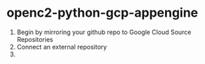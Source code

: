 # openc2-python-gcp-appengine

1. Begin by mirroring your github repo to Google Cloud Source Repositories
2. Connect an external repository
3. 
